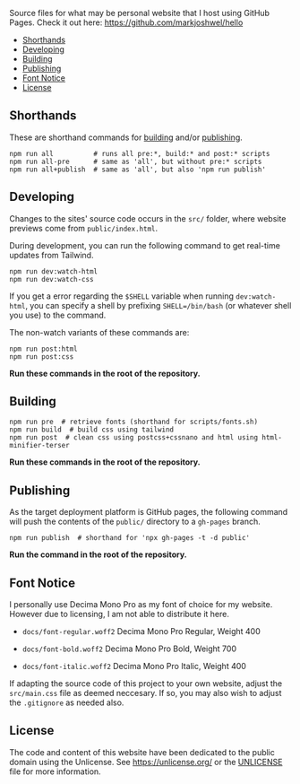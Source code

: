 Source files for what may be personal website that I host using GitHub Pages. Check it
out here: <https://github.com/markjoshwel/hello>

- [Shorthands](#shorthands)
- [Developing](#developing)
- [Building](#building)
- [Publishing](#publishing)
- [Font Notice](#font-notice)
- [License](#license)

## Shorthands

These are shorthand commands for [building](#building) and/or [publishing](#publishing).

```shell
npm run all          # runs all pre:*, build:* and post:* scripts
npm run all-pre      # same as 'all', but without pre:* scripts
npm run all+publish  # same as 'all', but also 'npm run publish'
```

## Developing

Changes to the sites' source code occurs in the `src/` folder, where website previews
come from `public/index.html`.

During development, you can run the following command to get real-time updates from
Tailwind.

```shell
npm run dev:watch-html
npm run dev:watch-css
```

If you get a error regarding the `$SHELL` variable when running `dev:watch-html`, you can
specify a shell by prefixing `SHELL=/bin/bash` (or whatever shell you use) to the
command.

The non-watch variants of these commands are:

```shell
npm run post:html
npm run post:css
```

**Run these commands in the root of the repository.**

## Building

```shell
npm run pre  # retrieve fonts (shorthand for scripts/fonts.sh)
npm run build  # build css using tailwind
npm run post  # clean css using postcss+cssnano and html using html-minifier-terser
```

**Run these commands in the root of the repository.**

## Publishing

As the target deployment platform is GitHub pages, the following command will push the
contents of the `public/` directory to a `gh-pages` branch.

```shell
npm run publish  # shorthand for 'npx gh-pages -t -d public'
```

**Run the command in the root of the repository.**

## Font Notice

I personally use Decima Mono Pro as my font of choice for my website. However due to
licensing, I am not able to distribute it here.

- `docs/font-regular.woff2`
  Decima Mono Pro Regular, Weight 400

- `docs/font-bold.woff2`
  Decima Mono Pro Bold, Weight 700

- `docs/font-italic.woff2`
  Decima Mono Pro Italic, Weight 400

If adapting the source code of this project to your own website, adjust the
`src/main.css` file as deemed neccesary. If so, you may also wish to adjust the
`.gitignore` as needed also.

## License

The code and content of this website have been dedicated to the public domain using the
Unlicense. See <https://unlicense.org/> or the [UNLICENSE](UNLICENSE) file for more
information.
